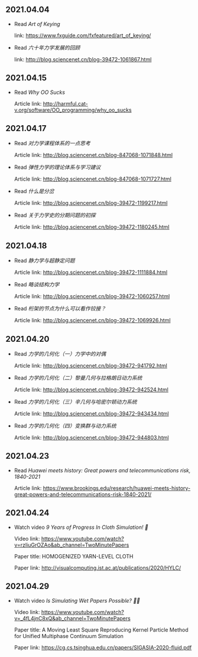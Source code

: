 
2021.04.04
---

- Read *Art of Keying*

  link: <https://www.fxguide.com/fxfeatured/art_of_keying/>

- Read *六十年力学发展的回顾*

  link: <http://blog.sciencenet.cn/blog-39472-1061867.html>


2021.04.15
---
- Read *Why OO Sucks*
  
  Article link: <http://harmful.cat-v.org/software/OO_programming/why_oo_sucks>


2021.04.17
---

- Read *对力学课程体系的一点思考*
  
  Article link: <http://blog.sciencenet.cn/blog-847068-1071848.html>

- Read *弹性力学的理论体系与学习建议*
  
  Article link: <http://blog.sciencenet.cn/blog-847068-1071727.html>

- Read *什么是分岔*
  
  Article link: <http://blog.sciencenet.cn/blog-39472-1199217.html>

- Read *关于力学史的分期问题的初探*
  
  Article link: <http://blog.sciencenet.cn/blog-39472-1180245.html>


2021.04.18
---

- Read *静力学与超静定问题*
  
  Article link: <http://blog.sciencenet.cn/blog-39472-1111884.html>

- Read *略谈结构力学*
  
  Article link: <http://blog.sciencenet.cn/blog-39472-1060257.html>

- Read *桁架的节点为什么可以看作铰接？*
  
  Article link: <http://blog.sciencenet.cn/blog-39472-1069926.html>


2021.04.20
---

- Read *力学的几何化（一）力学中的对偶*
  
  Article link: <http://blog.sciencenet.cn/blog-39472-941792.html>

- Read *力学的几何化（二）黎曼几何与拉格朗日动力系统*
  
  Article link: <http://blog.sciencenet.cn/blog-39472-942524.html>

- Read *力学的几何化（三）辛几何与哈密尔顿动力系统*
  
  Article link: <http://blog.sciencenet.cn/blog-39472-943434.html>

- Read *力学的几何化（四）变换群与动力系统*
  
  Article link: <http://blog.sciencenet.cn/blog-39472-944803.html>


2021.04.23
---

- Read *Huawei meets history: Great powers and telecommunications risk, 1840-2021*
  
  Article link: <https://www.brookings.edu/research/huawei-meets-history-great-powers-and-telecommunications-risk-1840-2021/>


2021.04.24
---

- Watch video *9 Years of Progress In Cloth Simulation! 🧶*

  Video link: <https://www.youtube.com/watch?v=rzIiuGrOZAo&ab_channel=TwoMinutePapers>

  Paper title: HOMOGENIZED YARN-LEVEL CLOTH
  
  Paper link: <http://visualcomputing.ist.ac.at/publications/2020/HYLC/>


2021.04.29
---

- Watch video *Is Simulating Wet Papers Possible? 📃💧*

  Video link: <https://www.youtube.com/watch?v=_4fL4jnC8xQ&ab_channel=TwoMinutePapers>

  Paper title: A Moving Least Square Reproducing Kernel Particle Method for Unified Multiphase Continuum Simulation
  
  Paper link: <https://cg.cs.tsinghua.edu.cn/papers/SIGASIA-2020-fluid.pdf>
  
